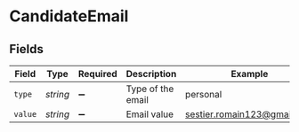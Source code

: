 # CandidateEmail


## Fields

| Field                       | Type                        | Required                    | Description                 | Example                     |
| --------------------------- | --------------------------- | --------------------------- | --------------------------- | --------------------------- |
| `type`                      | *string*                    | :heavy_minus_sign:          | Type of the email           | personal                    |
| `value`                     | *string*                    | :heavy_minus_sign:          | Email value                 | sestier.romain123@gmail.com |